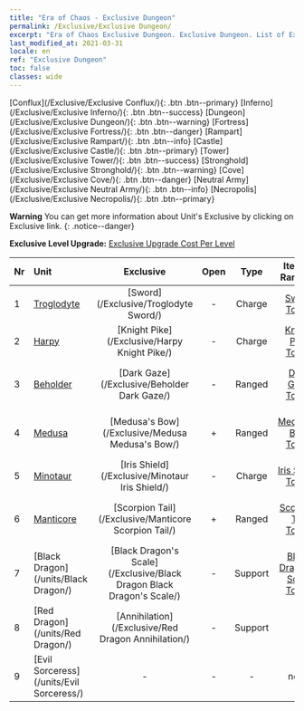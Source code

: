 ```yaml
---
title: "Era of Chaos - Exclusive Dungeon"
permalink: /Exclusive/Exclusive Dungeon/
excerpt: "Era of Chaos Exclusive Dungeon. Exclusive Dungeon. List of Exclusive Dungeon in Era of Chaos"
last_modified_at: 2021-03-31
locale: en
ref: "Exclusive Dungeon"
toc: false
classes: wide
---
```

 [Conflux](/Exclusive/Exclusive Conflux/){: .btn .btn--primary} [Inferno](/Exclusive/Exclusive Inferno/){: .btn .btn--success} [Dungeon](/Exclusive/Exclusive Dungeon/){: .btn .btn--warning} [Fortress](/Exclusive/Exclusive Fortress/){: .btn .btn--danger} [Rampart](/Exclusive/Exclusive Rampart/){: .btn .btn--info} [Castle](/Exclusive/Exclusive Castle/){: .btn .btn--primary} [Tower](/Exclusive/Exclusive Tower/){: .btn .btn--success} [Stronghold](/Exclusive/Exclusive Stronghold/){: .btn .btn--warning} [Cove](/Exclusive/Exclusive Cove/){: .btn .btn--danger} [Neutral Army](/Exclusive/Exclusive Neutral Army/){: .btn .btn--info} [Necropolis](/Exclusive/Exclusive Necropolis/){: .btn .btn--primary} 

**Warning** You can get more information about Unit's Exclusive by clicking on Exclusive link. 
{: .notice--danger}

 **Exclusive Level Upgrade:** [Exclusive Upgrade Cost Per Level](/Exclusive/ExclusiveUpgradeCostPerLevel/)

  | Nr |         Unit        | Exclusive | Open  |    Type   |  Item to Rank UP      |  Skin   |
  |:---|:--------------------|:-------------:|:-----:|:---------:|:---------------------:|:-------:|
  | 1  | [Troglodyte](/units/Troglodyte/) | [Sword](/Exclusive/Troglodyte Sword/) | - | Charge | [Sword Token](/Items/con_912/) | - |
  | 2  | [Harpy](/units/Harpy/) | [Knight Pike](/Exclusive/Harpy Knight Pike/) | - | Charge | [Knight Pike Token](/Items/con_916/) | - |
  | 3  | [Beholder](/units/Beholder/) | [Dark Gaze](/Exclusive/Beholder Dark Gaze/) | - | Ranged | [Dark Gaze Token](/Items/con_990/) | [Dark Gaze Special Skin](/Items/con_658/) |
  | 4  | [Medusa](/units/Medusa/) | [Medusa's Bow](/Exclusive/Medusa Medusa's Bow/) | + | Ranged | [Medusa's Bow Token](/Items/con_991/) | [Medusa's Bow Special Skin](/Items/con_659/) |
  | 5  | [Minotaur](/units/Minotaur/) | [Iris Shield](/Exclusive/Minotaur Iris Shield/) | - | Charge | [Iris Shield Token](/Items/con_913/) | - |
  | 6  | [Manticore](/units/Manticore/) | [Scorpion Tail](/Exclusive/Manticore Scorpion Tail/) | + | Ranged | [Scorpion Tail Token](/Items/con_992/) | [Scorpion Tail Special Skin](/Items/con_660/) |
  | 7  | [Black Dragon](/units/Black Dragon/) | [Black Dragon's Scale](/Exclusive/Black Dragon Black Dragon's Scale/) | - | Support | [Black Dragon's Scale Token](/Items/con_993/) | [Black Dragon's Scale Special Skin](/Items/con_661/) |
  | 8  | [Red Dragon](/units/Red Dragon/) | [Annihilation](/Exclusive/Red Dragon Annihilation/) | - | Support | - | - |
  | 9  | [Evil Sorceress](/units/Evil Sorceress/) | - | - | - | none | none |
